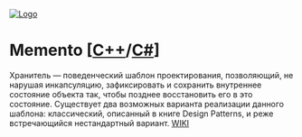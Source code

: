 [![Logo](https://raw.githubusercontent.com/ogycode/DesignPatterns/master/merch/mem.PNG)](https://github.com/ogycode/DesignPatterns/tree/master/src/BehavioralPatterns/Memento)

# Memento [[C++](https://github.com/ogycode/DesignPatterns/blob/master/src/BehavioralPatterns/Memento/MementoCPP/MementoCPP/MementoCPP.cpp)/[C#](https://github.com/ogycode/DesignPatterns/blob/master/src/BehavioralPatterns/Memento/MementoCSharp/MementoCSharp/Program.cs)]
Хранитель — поведенческий шаблон проектирования, позволяющий, не нарушая инкапсуляцию, зафиксировать и сохранить внутреннее состояние объекта так, чтобы позднее восстановить его в это состояние.
Существует два возможных варианта реализации данного шаблона: классический, описанный в книге Design Patterns, и реже встречающийся нестандартный вариант. [WIKI](https://ru.wikipedia.org/wiki/%D0%A5%D1%80%D0%B0%D0%BD%D0%B8%D1%82%D0%B5%D0%BB%D1%8C_(%D1%88%D0%B0%D0%B1%D0%BB%D0%BE%D0%BD_%D0%BF%D1%80%D0%BE%D0%B5%D0%BA%D1%82%D0%B8%D1%80%D0%BE%D0%B2%D0%B0%D0%BD%D0%B8%D1%8F))
